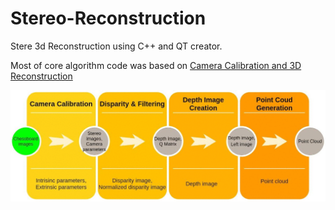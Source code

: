 # Stereo-Reconstruction

Stere 3d Reconstruction using C++ and QT creator.

Most of core algorithm code was based on [Camera Calibration and 3D Reconstruction](https://docs.opencv.org/2.4/modules/calib3d/doc/camera_calibration_and_3d_reconstruction.html?highlight=findcirclesgrid)

![Flowchart](/extras/3d_Reconstruction.gif)
